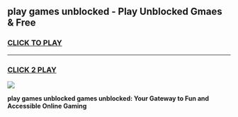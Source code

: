 
## play games unblocked - Play Unblocked Gmaes & Free
<h3>
<a href="https://news.freeplayer.one?title=play_games_unblocked&ref=16F">CLICK TO PLAY</a></h3>
<hr>

<h3>
<a href="https://news.freeplayer.one?title=play_games_unblocked&ref=16F">CLICK 2 PLAY</a>
  
</h3>

<a href="https://news.freeplayer.one?title=play_games_unblocked&ref=16F/"><img src="https://clearcache.store/games.png"></a>


**play games unblocked games unblocked: Your Gateway to Fun and Accessible Online Gaming**
